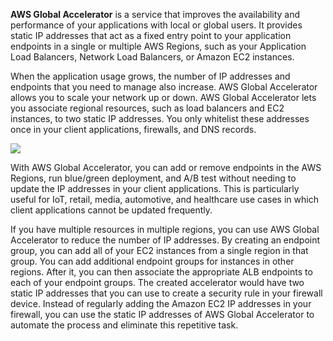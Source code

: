 **AWS Global Accelerator** is a service that improves the availability and performance of your applications with local or global users. It provides static IP addresses that act as a fixed entry point to your application endpoints in a single or multiple AWS Regions, such as your Application Load Balancers, Network Load Balancers, or Amazon EC2 instances.

When the application usage grows, the number of IP addresses and endpoints that you need to manage also increase. AWS Global Accelerator allows you to scale your network up or down. AWS Global Accelerator lets you associate regional resources, such as load balancers and EC2 instances, to two static IP addresses. You only whitelist these addresses once in your client applications, firewalls, and DNS records.

![](https://media.tutorialsdojo.com/aws-global-accelerator-endpoint-group.png)

With AWS Global Accelerator, you can add or remove endpoints in the AWS Regions, run blue/green deployment, and A/B test without needing to update the IP addresses in your client applications. This is particularly useful for IoT, retail, media, automotive, and healthcare use cases in which client applications cannot be updated frequently.

If you have multiple resources in multiple regions, you can use AWS Global Accelerator to reduce the number of IP addresses. By creating an endpoint group, you can add all of your EC2 instances from a single region in that group. You can add additional endpoint groups for instances in other regions. After it, you can then associate the appropriate ALB endpoints to each of your endpoint groups. The created accelerator would have two static IP addresses that you can use to create a security rule in your firewall device. Instead of regularly adding the Amazon EC2 IP addresses in your firewall, you can use the static IP addresses of AWS Global Accelerator to automate the process and eliminate this repetitive task.